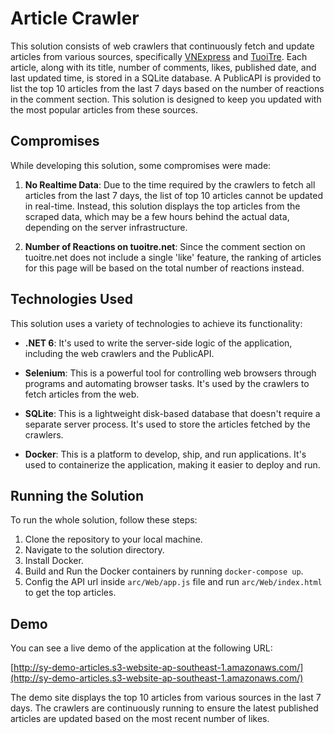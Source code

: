 # Article Crawler

This solution consists of web crawlers that continuously fetch and update articles from various sources, specifically [VNExpress](https://vnexpress.net/) and [TuoiTre](https://tuoitre.vn). Each article, along with its title, number of comments, likes, published date, and last updated time, is stored in a SQLite database. A PublicAPI is provided to list the top 10 articles from the last 7 days based on the number of reactions in the comment section. This solution is designed to keep you updated with the most popular articles from these sources.

## Compromises

While developing this solution, some compromises were made:

1. **No Realtime Data**: Due to the time required by the crawlers to fetch all articles from the last 7 days, the list of top 10 articles cannot be updated in real-time. Instead, this solution displays the top articles from the scraped data, which may be a few hours behind the actual data, depending on the server infrastructure.

2. **Number of Reactions on tuoitre.net**: Since the comment section on tuoitre.net does not include a single 'like' feature, the ranking of articles for this page will be based on the total number of reactions instead.

## Technologies Used

This solution uses a variety of technologies to achieve its functionality:

- **.NET 6**: It's used to write the server-side logic of the application, including the web crawlers and the PublicAPI.

- **Selenium**: This is a powerful tool for controlling web browsers through programs and automating browser tasks. It's used by the crawlers to fetch articles from the web.

- **SQLite**: This is a lightweight disk-based database that doesn't require a separate server process. It's used to store the articles fetched by the crawlers.

- **Docker**: This is a platform to develop, ship, and run applications. It's used to containerize the application, making it easier to deploy and run.

## Running the Solution

To run the whole solution, follow these steps:

1. Clone the repository to your local machine.
2. Navigate to the solution directory.
3. Install Docker.
4. Build and Run the Docker containers by running `docker-compose up`.
5. Config the API url inside `arc/Web/app.js` file and run `arc/Web/index.html` to get the top articles.

## Demo

You can see a live demo of the application at the following URL:

[http://sy-demo-articles.s3-website-ap-southeast-1.amazonaws.com/](http://sy-demo-articles.s3-website-ap-southeast-1.amazonaws.com/)

The demo site displays the top 10 articles from various sources in the last 7 days. The crawlers are continuously running to ensure the latest published articles are updated based on the most recent number of likes.